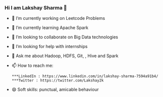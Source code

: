### Hi I am Lakshay Sharma 👋


- 🔭 I’m currently working on Leetcode Problems
- 🌱 I’m currently learning Apache Spark
- 👯 I’m looking to collaborate on Big Data technologies
- 🤔 I’m looking for help with internships 
- 💬 Ask me about Hadoop, HDFS, Git, , Hive and Spark
- 📫 How to reach me: 

      ***LinkedIn : https://www.linkedin.com/in/lakshay-sharma-7594a91b4/
      ***Twitter : https://twitter.com/Lakshay2k
      
- 😄 Soft skills: punctual, amicable behaviour

